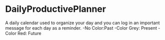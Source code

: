 # DailyProductivePlanner
A daily calendar used to organize your day and  you can log in an important message for each day as a reminder.
-No Color:Past
-Color Grey: Present
-Color Red: Future
